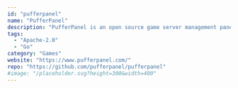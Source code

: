 ```yaml
---
id: "pufferpanel"
name: "PufferPanel"
description: "PufferPanel is an open source game server management panel, designed for both small networks and game server providers."
tags:
  - "Apache-2.0"
  - "Go"
category: "Games"
website: "https://www.pufferpanel.com/"
repo: "https://github.com/pufferpanel/pufferpanel"
#image: "/placeholder.svg?height=300&width=400"
---
```


